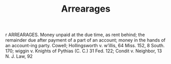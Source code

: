 ---
title: Arrearages
letter: A
permalink: "/definitions/arrearages.html"
body: r ARREARAGES. Money unpaid at the due time, as rent behind; the remainder due
  after payment of a part of an account; money in the hands of an account-ing party.
  Cowell; Hollingsworth v. w’illis, 64 Miss. 152, 8 South. 170; wiggin v. Knights
  of Pythias (C. C.) 31 Fed. 122; Condit v. Neighbor, 13 N. J. Law, 92
published_at: '2018-07-07'
layout: post
---